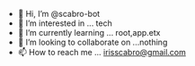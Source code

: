 - 👋 Hi, I’m @scabro-bot
- 👀 I’m interested in ... tech
- 🌱 I’m currently learning ... root,app.etx
- 💞️ I’m looking to collaborate on ...nothing
- 📫 How to reach me ... irisscabro@gmail.com

<!---
scabro-bot/scabro-bot is a ✨ special ✨ repository because its `README.md` (this file) appears on your GitHub profile.
You can click the Preview link to take a look at your changes.
--->
